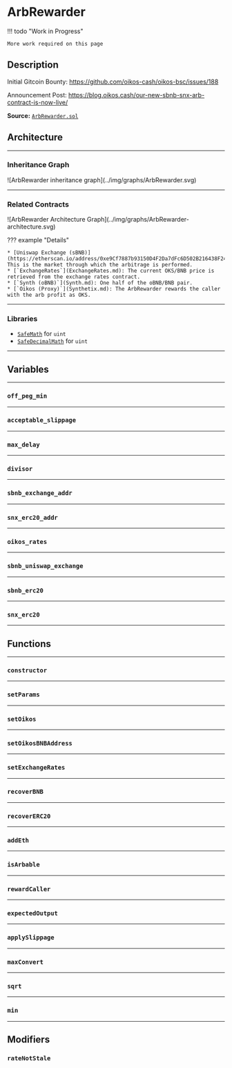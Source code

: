 # ArbRewarder

!!! todo "Work in Progress"

    More work required on this page

## Description

Initial Gitcoin Bounty: https://github.com/oikos-cash/oikos-bsc/issues/188

Announcement Post: https://blog.oikos.cash/our-new-sbnb-snx-arb-contract-is-now-live/

**Source:** [`ArbRewarder.sol`](https://github.com/oikos-cash/oikos-bsc/blob/arb-rewarder/contracts/ArbRewarder.sol)

## Architecture

---

### Inheritance Graph

<centered-image>
    ![ArbRewarder inheritance graph](../img/graphs/ArbRewarder.svg)
</centered-image>

---

### Related Contracts

<centered-image>
    ![ArbRewarder Architecture Graph](../img/graphs/ArbRewarder-architecture.svg)
</centered-image>

??? example "Details"

    * [Uniswap Exchange (sBNB)](https://etherscan.io/address/0xe9Cf7887b93150D4F2Da7dFc6D502B216438F244): This is the market through which the arbitrage is performed.
    * [`ExchangeRates`](ExchangeRates.md): The current OKS/BNB price is retrieved from the exchange rates contract.
    * [`Synth (oBNB)`](Synth.md): One half of the oBNB/BNB pair.
    * [`Oikos (Proxy)`](Synthetix.md): The ArbRewarder rewards the caller with the arb profit as OKS.

---

### Libraries

- [`SafeMath`](SafeMath.md) for `uint`
- [`SafeDecimalMath`](SafeDecimalMath.md) for `uint`

---

## Variables

---

### `off_peg_min`

---

### `acceptable_slippage`

---

### `max_delay`

---

### `divisor`

---

### `sbnb_exchange_addr`

---

### `snx_erc20_addr`

---

### `oikos_rates`

---

### `sbnb_uniswap_exchange`

---

### `sbnb_erc20`

---

### `snx_erc20`

---

## Functions

---

### `constructor`

---

### `setParams`

---

### `setOikos`

---

### `setOikosBNBAddress`

---

### `setExchangeRates`

---

### `recoverBNB`

---

### `recoverERC20`

---

### `addEth`

---

### `isArbable`

---

### `rewardCaller`

---

### `expectedOutput`

---

### `applySlippage`

---

### `maxConvert`

---

### `sqrt`

---

### `min`

---

## Modifiers

### `rateNotStale`
